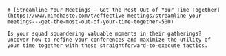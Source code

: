 
    # [Streamline Your Meetings - Get the Most Out of Your Time Together](https://www.mindhaste.com/t/effective meetings/streamline-your-meetings---get-the-most-out-of-your-time-together-500)

    Is your squad squandering valuable moments in their gatherings? Uncover how to refine your conferences and maximize the utility of your time together with these straightforward-to-execute tactics.
    